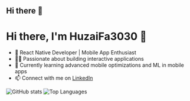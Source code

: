 ## Hi there 👋

<!--
**HuzaiFa3030/HuzaiFa3030** is a ✨ _special_ ✨ repository because its `README.md` (this file) appears on your GitHub profile.

Here are some ideas to get you started:

- 🔭 I’m currently working on ...
- 🌱 I’m currently learning ...
- 👯 I’m looking to collaborate on ...
- 🤔 I’m looking for help with ...
- 💬 Ask me about ...
- 📫 How to reach me: ...
- 😄 Pronouns: ...
- ⚡ Fun fact: ...
-->

# Hi there, I'm HuzaiFa3030 👋

- 🚀 React Native Developer | Mobile App Enthusiast
- 👨‍💻 Passionate about building interactive applications
- 🌱 Currently learning advanced mobile optimizations and ML in mobile apps
- 📫 Connect with me on [LinkedIn](your-linkedin-url)

![GitHub stats](https://github-readme-stats.vercel.app/api?username=HuzaiFa3030&show_icons=true)
![Top Languages](https://github-readme-stats.vercel.app/api/top-langs/?username=HuzaiFa3030&layout=compact)

